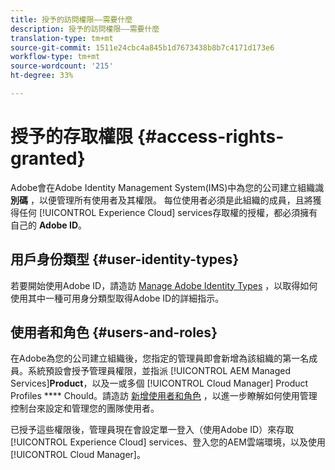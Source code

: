```yaml
---
title: 授予的訪問權限——需要什麼
description: 授予的訪問權限——需要什麼
translation-type: tm+mt
source-git-commit: 1511e24cbc4a845b1d7673438b8b7c4171d173e6
workflow-type: tm+mt
source-wordcount: '215'
ht-degree: 33%

---
```



# 授予的存取權限 {#access-rights-granted}

Adobe會在Adobe Identity Management System(IMS)中為您的公司建立組織識 **別碼** ，以便管理所有使用者及其權限。 每位使用者必須是此組織的成員，且將獲得任何 [!UICONTROL Experience Cloud] services存取權的授權，都必須擁有自己的 **Adobe ID**。

## 用戶身份類型 {#user-identity-types}

若要開始使用Adobe ID，請造訪 [Manage Adobe Identity Types](https://helpx.adobe.com/enterprise/using/identity.html) ，以取得如何使用其中一種可用身分類型取得Adobe ID的詳細指示。

## 使用者和角色 {#users-and-roles}

在Adobe為您的公司建立組織後，您指定的管理員即會新增為該組織的第一名成員。系統預設會授予管理員權限，並指派 [!UICONTROL AEM Managed Services]**Product**，以及一或多個 [!UICONTROL Cloud Manager] Product Profiles **** Chould。請造訪 [新增使用者和角色](add-users-roles.md) ，以進一步瞭解如何使用管理控制台來設定和管理您的團隊使用者。

已授予這些權限後，管理員現在會設定單一登入（使用Adobe ID）來存取 [!UICONTROL Experience Cloud] services、登入您的AEM雲端環境，以及使用 [!UICONTROL Cloud Manager]。
